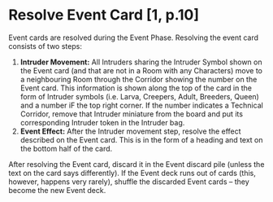 # Resolve Event Card [1, p.10]

Event cards are resolved during the Event Phase.
Resolving the event card consists of two steps:

1. **Intruder Movement:** All Intruders sharing the Intruder Symbol shown on the Event card (and that are not in a Room with any Characters) move to a neighbouring Room through the Corridor showing the number on the Event card. This information is shown along the top of the card in the form of Intruder symbols (i.e. Larva, Creepers, Adult, Breeders, Queen) and a number iF the top right corner. If the number indicates a Technical Corridor, remove that Intruder miniature from the board and put its corresponding Intruder token in the Intruder bag.
2. **Event Effect:** After the Intruder movement step, resolve the effect described on the Event card. This is in the form of a heading and text on the bottom half of the card.

After resolving the Event card, discard it in the Event discard pile (unless the text on the card says differently).
If the Event deck runs out of cards (this, however, happens very rarely), shuffle the discarded Event cards – they become the new Event deck.
